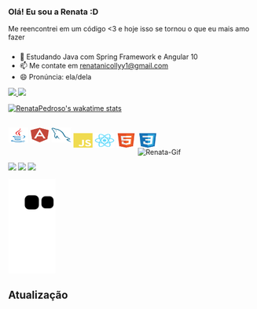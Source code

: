 ### Olá! Eu sou a Renata :D
Me reencontrei em um código <3 e hoje isso se tornou o que eu mais amo fazer

###

- 🌱 Estudando Java com Spring Framework e Angular 10
- 📫 Me contate em renatanicollyy1@gmail.com
- 😄 Pronúncia: ela/dela

 <div>
  <a href="https://github.com/RenataPedroso">
  <img height="150em" src="https://github-readme-stats.vercel.app/api?username=RenataPedroso&show_icons=true&theme=dracula&include_all_commits=false&count_private=false&disable_animations=false"/>
  <img height="150em" src="https://github-readme-stats.vercel.app/api/top-langs/?username=RenataPedroso&layout=compact&langs_count=10&theme=dracula"/>
</div>
 
[![RenataPedroso's wakatime stats](https://github-readme-stats.vercel.app/api/wakatime?username=RenataPedroso&layout=compact&theme=dracula)](https://github.com/anuraghazra/github-readme-stats)

 <div>  
  <div style="display: inline_block"><br>
    <img align=-"center" alt="Renata-Java" height="30" width="40" src="https://raw.githubusercontent.com/devicons/devicon/9f4f5cdb393299a81125eb5127929ea7bfe42889/icons/java/java-original.svg">
    <img align=-"center" alt="Renata-Angular" height="30" width="40" src="https://raw.githubusercontent.com/devicons/devicon/9f4f5cdb393299a81125eb5127929ea7bfe42889/icons/angularjs/angularjs-plain.svg">
    <img align=-"center" alt="Renata-mysql" height="30" width="40" src="https://raw.githubusercontent.com/devicons/devicon/9f4f5cdb393299a81125eb5127929ea7bfe42889/icons/mysql/mysql-original.svg">
    <img align="center" alt="Renata-Js" height="30" width="40" src="https://raw.githubusercontent.com/devicons/devicon/master/icons/javascript/javascript-plain.svg">
    <img align="center" alt="Renata-React" height="30" width="40" src="https://raw.githubusercontent.com/devicons/devicon/9f4f5cdb393299a81125eb5127929ea7bfe42889/icons/react/react-original.svg">
    <img align="center" alt="Renata-HTML" height="30" width="40" src="https://raw.githubusercontent.com/devicons/devicon/master/icons/html5/html5-original.svg">
  <img align="center" alt="Renata-CSS" height="30" width="40" src="https://raw.githubusercontent.com/devicons/devicon/master/icons/css3/css3-original.svg">
    <img align="right" alt="Renata-Gif" width="240" height="135" src="https://cdn.discordapp.com/attachments/748291441352245351/871407436416835654/giphy.gif">
</div>

##

<div> 
  <a href="https://instagram.com/renatannpedroso" target="_blank"><img src="https://img.shields.io/badge/-Instagram-%23E4405F?style=for-the-badge&logo=instagram&logoColor=white" target="_blank"></a>
  <a href="http://www.linkedin.com/in/renata-pedroso-4353b31b9/" target="_blank"><img src="https://img.shields.io/badge/-LinkedIn-%230077B5?style=for-the-badge&logo=linkedin&logoColor=white" target="_blank"></a>
  <a href = "mailto:renatanicollyy1@gmail.com"><img src="https://img.shields.io/badge/-Gmail-%23333?style=for-the-badge&logo=gmail&logoColor=white" target="_blank"></a>
  
  ![Snake animation](https://github.com/RenataPedroso/RenataPedroso/blob/output/github-contribution-grid-snake.svg)
</div>
      
## Atualização
